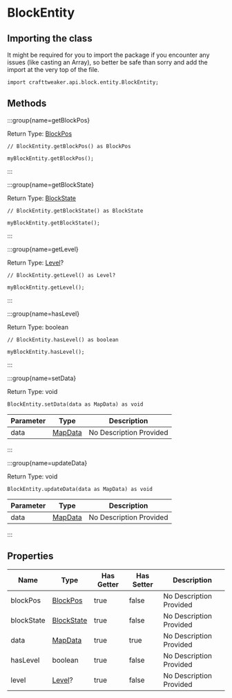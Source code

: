 # BlockEntity

## Importing the class

It might be required for you to import the package if you encounter any issues (like casting an Array), so better be safe than sorry and add the import at the very top of the file.
```zenscript
import crafttweaker.api.block.entity.BlockEntity;
```


## Methods

:::group{name=getBlockPos}

Return Type: [BlockPos](/vanilla/api/util/math/BlockPos)

```zenscript
// BlockEntity.getBlockPos() as BlockPos

myBlockEntity.getBlockPos();
```

:::

:::group{name=getBlockState}

Return Type: [BlockState](/vanilla/api/block/BlockState)

```zenscript
// BlockEntity.getBlockState() as BlockState

myBlockEntity.getBlockState();
```

:::

:::group{name=getLevel}

Return Type: [Level](/vanilla/api/world/Level)?

```zenscript
// BlockEntity.getLevel() as Level?

myBlockEntity.getLevel();
```

:::

:::group{name=hasLevel}

Return Type: boolean

```zenscript
// BlockEntity.hasLevel() as boolean

myBlockEntity.hasLevel();
```

:::

:::group{name=setData}

Return Type: void

```zenscript
BlockEntity.setData(data as MapData) as void
```

| Parameter | Type | Description |
|-----------|------|-------------|
| data | [MapData](/vanilla/api/data/MapData) | No Description Provided |


:::

:::group{name=updateData}

Return Type: void

```zenscript
BlockEntity.updateData(data as MapData) as void
```

| Parameter | Type | Description |
|-----------|------|-------------|
| data | [MapData](/vanilla/api/data/MapData) | No Description Provided |


:::


## Properties

| Name | Type | Has Getter | Has Setter | Description |
|------|------|------------|------------|-------------|
| blockPos | [BlockPos](/vanilla/api/util/math/BlockPos) | true | false | No Description Provided |
| blockState | [BlockState](/vanilla/api/block/BlockState) | true | false | No Description Provided |
| data | [MapData](/vanilla/api/data/MapData) | true | true | No Description Provided |
| hasLevel | boolean | true | false | No Description Provided |
| level | [Level](/vanilla/api/world/Level)? | true | false | No Description Provided |

